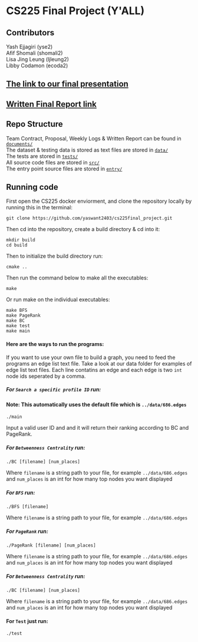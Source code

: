 # CS225 Final Project (Y'ALL)
## Contributors  
Yash Ejjagiri (yse2) \
Afif Shomali (shomali2) \
Lisa Jing Leung (ljleung2) \
Libby Codamon (ecoda2) 

## [The link to our final presentation](https://mediaspace.illinois.edu/media/t/1_4zyri3x5)

## [Written Final Report link](https://github.com/yaswant2403/cs225final_project/blob/main/results.md)

## Repo Structure
Team Contract, Proposal, Weekly Logs & Written Report can be found in [`documents/`](https://github.com/yaswant2403/cs225final_project/tree/main/documents)  
The dataset & testing data is stored as text files are stored in [`data/`](https://github.com/yaswant2403/cs225final_project/tree/main/data)   
The tests are stored in [`tests/`](https://github.com/yaswant2403/cs225final_project/tree/main/tests)  
All source code files are stored in [`src/`](https://github.com/yaswant2403/cs225final_project/tree/main/src)  
The entry point source files are stored in [`entry/`](https://github.com/yaswant2403/cs225final_project/tree/main/entry)  


## Running code 

First open the CS225 docker enviorment, and clone the repository locally by running this in the terminal:
```
git clone https://github.com/yaswant2403/cs225final_project.git
```
Then cd into the repository, create a build directory & cd into it:
```
mkdir build 
cd build
```
Then to initialize the build directory run: 
```
cmake ..  
```
Then run the command below to make all the executables:
```
make
```
Or run make on the individual executables:
```
make BFS
make PageRank
make BC
make test
make main
```
#### Here are the ways to run the programs:  
If you want to use your own file to build a graph, you need to feed the programs an edge list text file. Take a look at our data folder for examples of edge list text files. Each line contatins an edge and each edge is two `int` node ids seperated by a comma.  

##### For `Search a specific profile ID` run:
#### Note: This automatically uses the default file which is `../data/686.edges`
```
./main
```
Input a valid user ID and and it will return their ranking according to BC and PageRank.

##### For `Betweenness Centrality` run:
```
./BC [filename] [num_places]
```
Where `filename` is a string path to your file, for example `../data/686.edges`  
and `num_places` is an int for how many top nodes you want displayed 

##### For `BFS` run:  
```
./BFS [filename]
```
Where `filename` is a string path to your file, for example `../data/686.edges`  

##### For `PageRank` run:
```
./PageRank [filename] [num_places]
```
Where `filename` is a string path to your file, for example `../data/686.edges`  
and `num_places` is an int for how many top nodes you want displayed  

##### For `Betweenness Centrality` run:
```
./BC [filename] [num_places]
```
Where `filename` is a string path to your file, for example `../data/686.edges`  
and `num_places` is an int for how many top nodes you want displayed  

#### For `Test` just run:
```
./test
```


